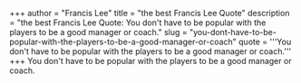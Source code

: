 +++
author = "Francis Lee"
title = "the best Francis Lee Quote"
description = "the best Francis Lee Quote: You don't have to be popular with the players to be a good manager or coach."
slug = "you-dont-have-to-be-popular-with-the-players-to-be-a-good-manager-or-coach"
quote = '''You don't have to be popular with the players to be a good manager or coach.'''
+++
You don't have to be popular with the players to be a good manager or coach.
